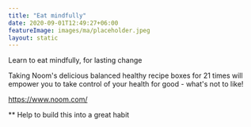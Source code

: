 ```yaml
---
title: "Eat mindfully"
date: 2020-09-01T12:49:27+06:00
featureImage: images/ma/placeholder.jpeg
layout: static
---
```


Learn to eat mindfully, for lasting change

Taking Noom's delicious balanced healthy recipe boxes for 21 times will empower you to take control of your health for good - what's not to like!



https://www.noom.com/

** Help to build this into a great habit









